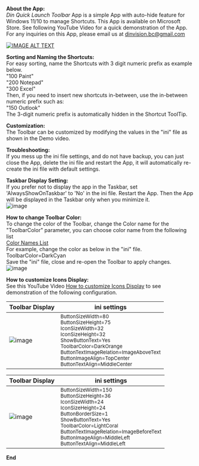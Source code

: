 <b> About the App: </b>  
*Din Quick Launch Toolbar* App is a simple App with auto-hide feature for Windows 11/10 to manage Shortcuts. This App is available on Microsoft Store. See following YouTube Video for a quick demonstration of the App.   
For any inquiries on this App, please email us at dinvision.bc@gmail.com

[![IMAGE ALT TEXT](http://img.youtube.com/vi/ioM-3ewWOJ0/0.jpg)](http://www.youtube.com/watch?v=ioM-3ewWOJ0 "Quick Launch Toolbar Demo")

<b>Sorting and Naming the Shortcuts:</B>  
For easy sorting, name the Shortcuts with 3 digit numeric prefix as example below.   
"100 Paint"  
"200 Notepad"  
"300 Excel"  
Then, if you need to insert new shortcuts in-between, use the in-between numeric prefix such as:  
"150 Outlook"  
The 3-digit numeric prefix is automatically hidden in the Shortcut ToolTip.  

<b>Customization:</B>  
The Toolbar can be customized by modifying the values in the "ini" file as shown in the Demo video. 

<b>Troubleshooting:</B>  
If you mess up the ini file settings, and do not have backup, you can just close the App, delete the ini file and restart the App, it will automatically re-create the ini file with default settings.

<B>Taskbar Display Setting:</B>  
If you prefer not to display the app in the Taskbar, set 'AlwaysShowOnTaskbar' to 'No' in the ini file. Restart the App. Then the App will be displayed in the Taskbar only when you minimize it.  
![image](https://github.com/user-attachments/assets/32530b33-bbfe-4917-9355-ef02efb3f6e6)



<b>How to change Toolbar Color:</B>  
To change the color of the Toolbar, change the Color name for the "ToolbarColor" parameter, you can choose color name from the following list  
[Color Names List](https://learn.microsoft.com/en-us/dotnet/media/art-color-table.png?view=windowsdesktop-8.0)  
For example, change the color as below in the "ini" file.  
ToolbarColor=DarkCyan  
Save the "ini" file, close and re-open the Toolbar to apply changes.  
![image](https://github.com/user-attachments/assets/2e2bea71-3e1e-4c66-b1c0-a4d367fd5815)


<b>How to customize Icons Display:</B>  
See this YouTube Video [How to customize Icons Display](https://www.youtube.com/watch?v=RTC05oaLqeM) to see demonstration of the following configuration.


| Toolbar Display                                                                                             | ini settings                                                                                                                                                                                      |
|---------------------------------------------------------------------------------------------------|-------------------------------------------------------------------------------------------------------------------------------------------------------------------------------------------------------------|
| ![image](https://github.com/user-attachments/assets/d89f2772-5864-4745-81b4-087772cfab7e) | <sub>ButtonSizeWidth=80<br>ButtonSizeHeight=75<br>IconSizeWidth=32<br>IconSizeHeight=32<br>ShowButtonText=Yes<br>ToolbarColor=DarkOrange<br>ButtonTextImageRelation=ImageAboveText<br>ButtonImageAlign=TopCenter<br>ButtonTextAlign=MiddleCenter</sub> |





| Toolbar Display                                                                                             | ini settings                                                                                                                                                                                      |
|---------------------------------------------------------------------------------------------------|-------------------------------------------------------------------------------------------------------------------------------------------------------------------------------------------------------------|
| ![image](https://github.com/user-attachments/assets/c1b05bf8-4f87-4910-9371-276e3593cc46)| <sub>ButtonSizeWidth=150<br>ButtonSizeHeight=36<br>IconSizeWidth=24<br>IconSizeHeight=24<br>ButtonBorderSize=1<br>ShowButtonText=Yes<br>ToolbarColor=LightCoral<br>ButtonTextImageRelation=ImageBeforeText<br>ButtonImageAlign=MiddleLeft<br>ButtonTextAlign=MiddleLeft</sub> |

<B> End </B>



